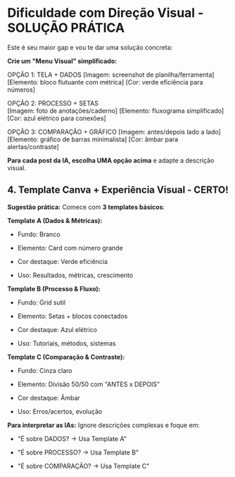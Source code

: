 # **Dificuldade com Direção Visual - SOLUÇÃO PRÁTICA**

Este é seu maior gap e vou te dar uma solução concreta:

**Crie um "Menu Visual" simplificado:**


OPÇÃO 1: TELA + DADOS
[Imagem: screenshot de planilha/ferramenta]
[Elemento: bloco flutuante com métrica]
[Cor: verde eficiência para números]

OPÇÃO 2: PROCESSO + SETAS  
[Imagem: foto de anotações/caderno]
[Elemento: fluxograma simplificado]
[Cor: azul elétrico para conexões]

OPÇÃO 3: COMPARAÇÃO + GRÁFICO
[Imagem: antes/depois lado a lado]
[Elemento: gráfico de barras minimalista]
[Cor: âmbar para alertas/contraste]

**Para cada post da IA, escolha UMA opção acima** e adapte a descrição visual.

## **4. Template Canva + Experiência Visual - CERTO!**

**Sugestão prática:** Comece com **3 templates básicos**:

**Template A (Dados & Métricas):**

- Fundo: Branco
    
- Elemento: Card com número grande
    
- Cor destaque: Verde eficiência
    
- Uso: Resultados, métricas, crescimento
    

**Template B (Processo & Fluxo):**

- Fundo: Grid sutil
    
- Elemento: Setas + blocos conectados
    
- Cor destaque: Azul elétrico
    
- Uso: Tutoriais, métodos, sistemas
    

**Template C (Comparação & Contraste):**

- Fundo: Cinza claro
    
- Elemento: Divisão 50/50 com "ANTES x DEPOIS"
    
- Cor destaque: Âmbar
    
- Uso: Erros/acertos, evolução
    

**Para interpretar as IAs:** Ignore descrições complexas e foque em:

- "É sobre DADOS? → Usa Template A"
    
- "É sobre PROCESSO? → Usa Template B"
    
- "É sobre COMPARAÇÃO? → Usa Template C"